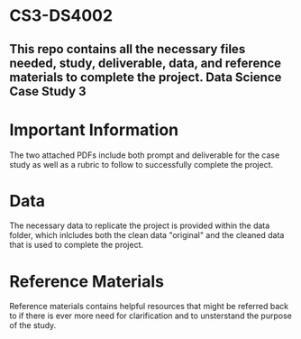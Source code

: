 # CS3-DS4002
This repo contains all the necessary files needed, study, deliverable, data, and reference materials to complete the project.
Data Science Case Study 3
----------
# Important Information 
The two attached PDFs include both prompt and deliverable for the case study as well as a rubric to follow to successfully complete the project.
# Data
The necessary data to replicate the project is provided within the data folder, which inlcludes both the clean data "original" and the cleaned data that is used to complete the project. 
# Reference Materials
Reference materials contains helpful resources that might be referred back to if there is ever more need for clarification and to unsterstand the purpose of the study.
